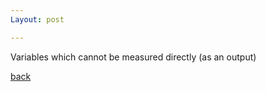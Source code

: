 ```yaml
---
Layout: post

---
```




Variables which  cannot be measured directly (as an output)



[back](./glossary.md)
